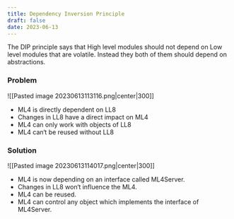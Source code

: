 ```yaml
---
title: Dependency Inversion Principle
draft: false
date: 2023-06-13
---
```


The DIP principle says that High level modules should not depend on Low level modules that are volatile. Instead they both of them should depend on abstractions. 

### Problem
![[Pasted image 20230613113116.png|center|300]]

- ML4 is directly dependent on LL8 
- Changes in LL8 have a direct impact on ML4
- ML4 can only work with objects of LL8
- ML4 can‘t be reused without LL8
### Solution
![[Pasted image 20230613114017.png|center|300]]

- ML4 is now depending on an interface called ML4Server.
- Changes in LL8 won‘t influence the ML4.
- ML4 can be reused.
- ML4 can control any object which implements the interface of ML4Server. 





